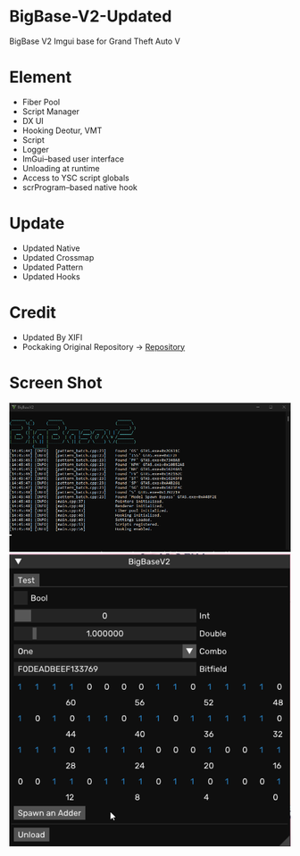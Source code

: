 # BigBase-V2-Updated
BigBase V2 Imgui base for Grand Theft Auto V

# Element

- Fiber Pool
- Script Manager
- DX UI
- Hooking Deotur, VMT
- Script
- Logger
- ImGui–based user interface
- Unloading at runtime
- Access to YSC script globals
- scrProgram–based native hook

# Update

- Updated Native
- Updated Crossmap
- Updated Pattern
- Updated Hooks

# Credit
- Updated By XIFI
- Pockaking Original Repository -> [Repository](https://github.com/Pocakking/BigBaseV2)

# Screen Shot

![](Console.png)
![](Menu.png)
